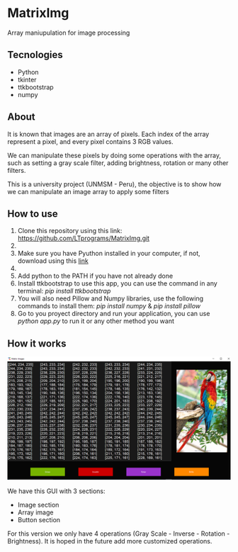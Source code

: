 <h1>MatrixImg</h1>

Array maniupulation for image processing

<h2>Tecnologies</h2>
<ul>
    <li>Python</li>
    <li>tkinter</li>
    <li>ttkbootstrap</li>
    <li>numpy</li>
</ul>

<h2>About</h2>
<p>
It is known that images are an array of pixels. Each index of the
array represent a pixel, and every pixel contains 3 RGB values.
</p>
<p>
We can manipulate these pixels by doing some operations with the array, 
such as setting a gray scale filter, adding brightness, rotation or many
other filters.
</p>
<p>
This is a university project (UNMSM - Peru), the objective is to show
how we can manipulate an image array to apply some filters
</p>

<h2>How to use</h2>
<ol>
    <li>Clone this repository using this link: <a href="https://github.com/LTprograms/MatrixImg.git">https://github.com/LTprograms/MatrixImg.git</a><li>
    <li>Make sure you have Pyuthon installed in your computer, if not, download using this <a href="https://www.python.org/downloads/" target="_blank">link</a><li>
    <li>Add python to the PATH if you have not already done</li>
    <li>Install ttkbootstrap to use this app, you can use the command in any terminal: <i>pip install ttkbootstrap</i></li>
    <li>You will also need Pillow and Numpy libraries, use the following commands to install them: <i>pip install numpy</i> & <i>pip install pillow</i></li>
    <li>Go to you proyect directory and run your application, you can use <i>python app.py</i> to run it or any other method you want</li>
</ol>

<h2>How it works</h2>
<img src="./img/img.png"/>
<p>
We have this GUI with 3 sections:
<ul>
    <li>Image section</li>
    <li>Array image</li>
    <li>Button section</li>
</ul>
For this version we only have 4 operations (Gray Scale - Inverse - Rotation - Brightness). It is hoped in the future add more customized operations.
</p>
